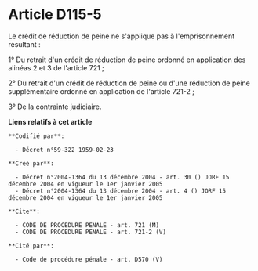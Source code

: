 # Article D115-5

Le crédit de réduction de peine ne s'applique pas à l'emprisonnement résultant :

1° Du retrait d'un crédit de réduction de peine ordonné en application des alinéas 2 et 3 de l'article 721 ;

2° Du retrait d'un crédit de réduction de peine ou d'une réduction de peine supplémentaire ordonné en application de
l'article 721-2 ;

3° De la contrainte judiciaire.

**Liens relatifs à cet article**

	**Codifié par**:

	  - Décret n°59-322 1959-02-23

	**Créé par**:

	  - Décret n°2004-1364 du 13 décembre 2004 - art. 30 () JORF 15 décembre 2004 en vigueur le 1er janvier 2005
	  - Décret n°2004-1364 du 13 décembre 2004 - art. 4 () JORF 15 décembre 2004 en vigueur le 1er janvier 2005

	**Cite**:

	  - CODE DE PROCEDURE PENALE - art. 721 (M)
	  - CODE DE PROCEDURE PENALE - art. 721-2 (V)

	**Cité par**:

	  - Code de procédure pénale - art. D570 (V)
